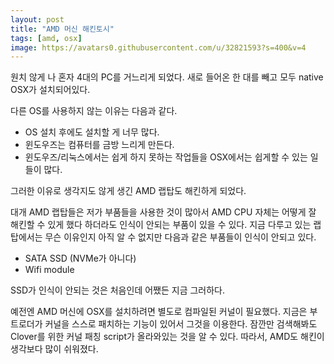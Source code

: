 ```yaml
---
layout: post
title: "AMD 머신 해킨토시"
tags: [amd, osx]
image: https://avatars0.githubusercontent.com/u/32821593?s=400&v=4
---
```


원치 않게 나 혼자 4대의 PC를 거느리게 되었다. 새로 들어온 한 대를 빼고 모두 native OSX가 설치되어있다. 

다른 OS를 사용하지 않는 이유는 다음과 같다.
- OS 설치 후에도 설치할 게 너무 많다.
- 윈도우즈는 컴퓨터를 금방 느리게 만든다.
- 윈도우즈/리눅스에서는 쉽게 하지 못하는 작업들을 OSX에서는 쉽게할 수 있는 일들이 많다. 

그러한 이유로 생각지도 않게 생긴 AMD 랩탑도 해킨하게 되었다.

대개 AMD 랩탑들은 저가 부품들을 사용한 것이 많아서 AMD CPU 자체는 어떻게 잘 해킨할 수 있게 했다 하더라도 인식이 안되는 부품이 있을 수 있다. 지금 다루고 있는 랩탑에서는 무슨 이유인지 아직 알 수 없지만 다음과 같은 부품들이 인식이 안되고 있다.

- SATA SSD (NVMe가 아니다)
- Wifi module

SSD가 인식이 안되는 것은 처음인데 어쨌든 지금 그러하다. 

예전엔 AMD 머신에 OSX를 설치하려면 별도로 컴파일된 커널이 필요했다. 지금은 부트로더가 커널을 스스로 패치하는 기능이 있어서 그것을 이용한다. 잠깐만 검색해봐도 Clover를 위한 커널 패칭 script가 올라와있는 것을 알 수 있다. 따라서, AMD도 해킨이 생각보다 많이 쉬워졌다.